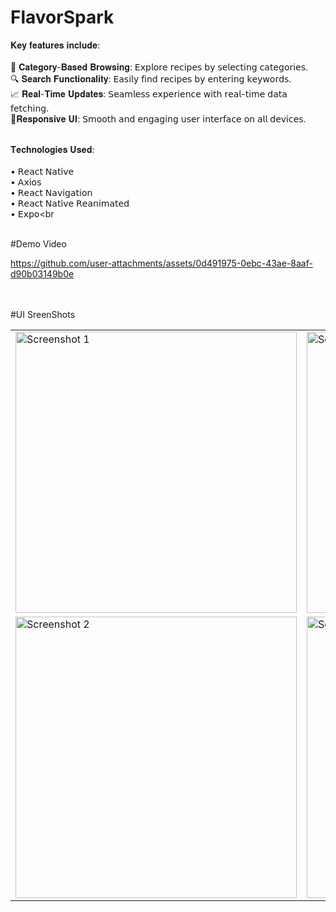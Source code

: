 ﻿# FlavorSpark

𝐊𝐞𝐲 𝐟𝐞𝐚𝐭𝐮𝐫𝐞𝐬 𝐢𝐧𝐜𝐥𝐮𝐝𝐞:<br><br>
🍲 𝐂𝐚𝐭𝐞𝐠𝐨𝐫𝐲-𝐁𝐚𝐬𝐞𝐝 𝐁𝐫𝐨𝐰𝐬𝐢𝐧𝐠: 𝖤𝗑𝗉𝗅𝗈𝗋𝖾 𝗋𝖾𝖼𝗂𝗉𝖾𝗌 𝖻𝗒 𝗌𝖾𝗅𝖾𝖼𝗍𝗂𝗇𝗀 𝖼𝖺𝗍𝖾𝗀𝗈𝗋𝗂𝖾𝗌. <br>
🔍 𝐒𝐞𝐚𝐫𝐜𝐡 𝐅𝐮𝐧𝐜𝐭𝐢𝐨𝐧𝐚𝐥𝐢𝐭𝐲: 𝖤𝖺𝗌𝗂𝗅𝗒 𝖿𝗂𝗇𝖽 𝗋𝖾𝖼𝗂𝗉𝖾𝗌 𝖻𝗒 𝖾𝗇𝗍𝖾𝗋𝗂𝗇𝗀 𝗄𝖾𝗒𝗐𝗈𝗋𝖽𝗌. <br>
📈 𝐑𝐞𝐚𝐥-𝐓𝐢𝐦𝐞 𝐔𝐩𝐝𝐚𝐭𝐞𝐬: 𝖲𝖾𝖺𝗆𝗅𝖾𝗌𝗌 𝖾𝗑𝗉𝖾𝗋𝗂𝖾𝗇𝖼𝖾 𝗐𝗂𝗍𝗁 𝗋𝖾𝖺𝗅-𝗍𝗂𝗆𝖾 𝖽𝖺𝗍𝖺 𝖿𝖾𝗍𝖼𝗁𝗂𝗇𝗀.<br>
📱𝐑𝐞𝐬𝐩𝐨𝐧𝐬𝐢𝐯𝐞 𝐔𝐈: 𝖲𝗆𝗈𝗈𝗍𝗁 𝖺𝗇𝖽 𝖾𝗇𝗀𝖺𝗀𝗂𝗇𝗀 𝗎𝗌𝖾𝗋 𝗂𝗇𝗍𝖾𝗋𝖿𝖺𝖼𝖾 𝗈𝗇 𝖺𝗅𝗅 𝖽𝖾𝗏𝗂𝖼𝖾𝗌. <br><br>

𝐓𝐞𝐜𝐡𝐧𝐨𝐥𝐨𝐠𝐢𝐞𝐬 𝐔𝐬𝐞𝐝:<br><br>
• 𝖱𝖾𝖺𝖼𝗍 𝖭𝖺𝗍𝗂𝗏𝖾 <br>
• 𝖠𝗑𝗂𝗈𝗌 <br>
• 𝖱𝖾𝖺𝖼𝗍 𝖭𝖺𝗏𝗂𝗀𝖺𝗍𝗂𝗈𝗇<br>
• 𝖱𝖾𝖺𝖼𝗍 𝖭𝖺𝗍𝗂𝗏𝖾 𝖱𝖾𝖺𝗇𝗂𝗆𝖺𝗍𝖾𝖽<br>
• 𝖤𝗑𝗉𝗈<br<br><br>


#Demo Video


https://github.com/user-attachments/assets/0d491975-0ebc-43ae-8aaf-d90b03149b0e

<br><br>
#UI SreenShots

<table>
  <tr>
    <td><img src="https://github.com/user-attachments/assets/e639fce4-8503-4caf-b52b-be2cca133481" alt="Screenshot 1" width="450"/></td>
    <td><img src="https://github.com/user-attachments/assets/8af2b96f-d13c-46f7-8f80-69ba1797fcf1" alt="Screenshot 2" width="450"/></td>

  </tr>
    <tr>
       <td><img src="https://github.com/user-attachments/assets/01824fc6-08e3-4ebb-b2f4-01d500092337" alt="Screenshot 2" width="450"/></td>
    <td><img src="https://github.com/user-attachments/assets/209b55b5-c645-46de-9ef8-1dcad3eb69d2" alt="Screenshot 1" width="450"/></td>
   

  </tr>
</table>
